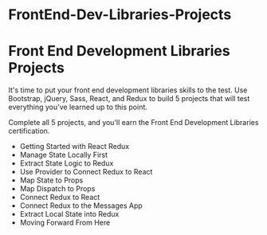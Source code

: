 # FrontEnd-Dev-Libraries-Projects

<!DOCTYPE html>
<html lang="en">
<head>
    <meta charset="UTF-8">
    <meta name="viewport" content="width=device-width, initial-scale=1.0">
</head>
<body>
    <div class="projects">
        <h1>Front End Development Libraries Projects
</h1>
        <p>It's time to put your front end development libraries skills to the test. Use Bootstrap, jQuery, Sass, React, and Redux to build 5 projects that will test everything you've learned up to this point.

Complete all 5 projects, and you'll earn the Front End Development Libraries certification.</p>
        <ul>
            <li>Getting Started with React Redux</li>
            <li>Manage State Locally First</li>
            <li>Extract State Logic to Redux</li>
            <li>Use Provider to Connect Redux to React</li>
            <li>Map State to Props</li>
            <li>Map Dispatch to Props</li>
            <li>Connect Redux to React</li>
            <li>Connect Redux to the Messages App</li>
            <li>Extract Local State into Redux</li>
            <li>Moving Forward From Here</li>
          </ul>
    </div>
</body>
</html>
